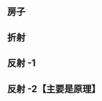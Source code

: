 ## 房子
<preview path="../demo/babylon/texture/textureHouse.vue"></preview>

## 折射
<preview path="../demo/babylon/texture/refractionTexture.vue"></preview>

## 反射 -1
<preview path="../demo/babylon/texture/mirrorTexture1.vue"></preview>

## 反射 -2【主要是原理】
<preview path="../demo/babylon/texture/mirrorTexture2.vue"></preview>
